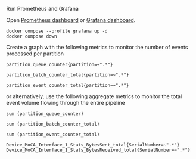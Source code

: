 Run Prometheus and Grafana

Open [Prometheus dashboard](http://localhost:9090) or [Grafana dashboard](http://localhost:3000).

```
docker compose --profile grafana up -d
docker compose down
```

Create a graph with the following metrics to monitor the number of events processed per partition

```promql
partition_queue_counter{partition=~".*"}

partition_batch_counter_total{partition=~".*"}

partition_event_counter_total{partition=~".*"}
```

or alternatively, use the following aggregate metrics to monitor the total event volume flowing through the entire pipeline

```promql
sum (partition_queue_counter)

sum (partition_batch_counter_total)

sum (partition_event_counter_total)
```

```
Device_MoCA_Interface_1_Stats_BytesSent_total{SerialNumber=~".*"}
Device_MoCA_Interface_1_Stats_BytesReceived_total{SerialNumber=~".*"}
```
